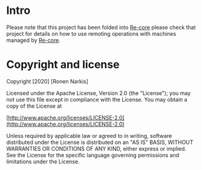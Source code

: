 # Intro

Please note that this project has been folded into [Re-core](https://github.com/re-ops/re-core/tree/master/src/re_mote) please check that project for details on how to use remoting operations with machines managed by [Re-core](https://github.com/re-ops/re-core).

# Copyright and license

Copyright [2020] [Ronen Narkis]

Licensed under the Apache License, Version 2.0 (the "License");
you may not use this file except in compliance with the License.
You may obtain a copy of the License at

  [http://www.apache.org/licenses/LICENSE-2.0](http://www.apache.org/licenses/LICENSE-2.0)

Unless required by applicable law or agreed to in writing, software
distributed under the License is distributed on an "AS IS" BASIS,
WITHOUT WARRANTIES OR CONDITIONS OF ANY KIND, either express or implied.
See the License for the specific language governing permissions and
limitations under the License.
